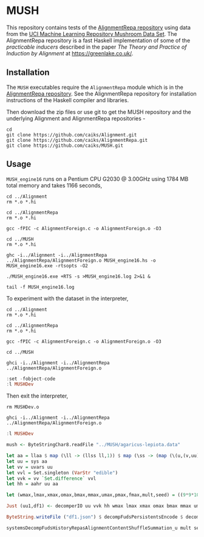 # MUSH

This repository contains tests of the [AlignmentRepa repository](https://github.com/caiks/AlignmentRepa) using data from the [UCI Machine Learning Repository Mushroom Data Set](https://archive.ics.uci.edu/ml/datasets/mushroom). The AlignmentRepa repository is a fast Haskell implementation of some of the *practicable inducers* described in the paper *The Theory and Practice of Induction by Alignment* at https://greenlake.co.uk/. 

## Installation

The `MUSH` executables require the `AlignmentRepa` module which is in the [AlignmentRepa repository](https://github.com/caiks/AlignmentRepa). See the AlignmentRepa repository for installation instructions of the Haskell compiler and libraries.

Then download the zip files or use git to get the MUSH repository and the underlying Alignment and AlignmentRepa repositories -
```
cd
git clone https://github.com/caiks/Alignment.git
git clone https://github.com/caiks/AlignmentRepa.git
git clone https://github.com/caiks/MUSH.git
```

## Usage

`MUSH_engine16` runs on a Pentium CPU G2030 @ 3.00GHz using 1784 MB total memory and takes 1166 seconds,

```
cd ../Alignment
rm *.o *.hi

cd ../AlignmentRepa
rm *.o *.hi

gcc -fPIC -c AlignmentForeign.c -o AlignmentForeign.o -O3

cd ../MUSH
rm *.o *.hi

ghc -i../Alignment -i../AlignmentRepa ../AlignmentRepa/AlignmentForeign.o MUSH_engine16.hs -o MUSH_engine16.exe -rtsopts -O2

./MUSH_engine16.exe +RTS -s >MUSH_engine16.log 2>&1 &

tail -f MUSH_engine16.log

```

To experiment with the dataset in the interpreter,
```
cd ../Alignment
rm *.o *.hi

cd ../AlignmentRepa
rm *.o *.hi

gcc -fPIC -c AlignmentForeign.c -o AlignmentForeign.o -O3

cd ../MUSH

ghci -i../Alignment -i../AlignmentRepa ../AlignmentRepa/AlignmentForeign.o
```

```hs
:set -fobject-code
:l MUSHDev
```
Then exit the interpreter,
```
rm MUSHDev.o

ghci -i../Alignment -i../AlignmentRepa ../AlignmentRepa/AlignmentForeign.o
```

```hs
:l MUSHDev

mush <- ByteStringChar8.readFile "../MUSH/agaricus-lepiota.data"

let aa = llaa $ map (\ll -> (llss ll,1)) $ map (\ss -> (map (\(u,(v,uu)) -> (VarStr v,ValStr (fromJust (lookup u uu)))) (zip ss names))) $ map (\l -> filter (/=',') l) $ lines $ ByteStringChar8.unpack $ mush
let uu = sys aa
let vv = uvars uu
let vvl = Set.singleton (VarStr "edible")
let vvk = vv `Set.difference` vvl
let hh = aahr uu aa

let (wmax,lmax,xmax,omax,bmax,mmax,umax,pmax,fmax,mult,seed) = ((9*9*10), 8, (9*9*10), 10, (10*3), 3, (9*9*10), 1, 3, 3, 5)

Just (uu1,df1) <- decomperIO uu vvk hh wmax lmax xmax omax bmax mmax umax pmax fmax mult seed

ByteString.writeFile ("df1.json") $ decompFudsPersistentsEncode $ decompFudsPersistent df1

systemsDecompFudsHistoryRepasAlignmentContentShuffleSummation_u mult seed uu1 df1 hh

```

